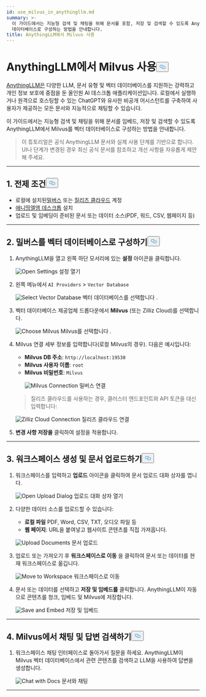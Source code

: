 ```yaml
---
id: use_milvus_in_anythingllm.md
summary: >-
  이 가이드에서는 지능형 검색 및 채팅을 위해 문서를 포함, 저장 및 검색할 수 있도록 AnythingLLM에서 Milvus를 벡터
  데이터베이스로 구성하는 방법을 안내합니다.
title: AnythingLLM에서 Milvus 사용
---
```

<h1 id="Use-Milvus-in-AnythingLLM" class="common-anchor-header">AnythingLLM에서 Milvus 사용<button data-href="#Use-Milvus-in-AnythingLLM" class="anchor-icon" translate="no">
      <svg translate="no"
        aria-hidden="true"
        focusable="false"
        height="20"
        version="1.1"
        viewBox="0 0 16 16"
        width="16"
      >
        <path
          fill="#0092E4"
          fill-rule="evenodd"
          d="M4 9h1v1H4c-1.5 0-3-1.69-3-3.5S2.55 3 4 3h4c1.45 0 3 1.69 3 3.5 0 1.41-.91 2.72-2 3.25V8.59c.58-.45 1-1.27 1-2.09C10 5.22 8.98 4 8 4H4c-.98 0-2 1.22-2 2.5S3 9 4 9zm9-3h-1v1h1c1 0 2 1.22 2 2.5S13.98 12 13 12H9c-.98 0-2-1.22-2-2.5 0-.83.42-1.64 1-2.09V6.25c-1.09.53-2 1.84-2 3.25C6 11.31 7.55 13 9 13h4c1.45 0 3-1.69 3-3.5S14.5 6 13 6z"
        ></path>
      </svg>
    </button></h1><p><a href="https://anythingllm.com/">AnythingLLM은</a> 다양한 LLM, 문서 유형 및 벡터 데이터베이스를 지원하는 강력하고 개인 정보 보호에 중점을 둔 올인원 AI 데스크톱 애플리케이션입니다. 로컬에서 실행하거나 원격으로 호스팅할 수 있는 ChatGPT와 유사한 비공개 어시스턴트를 구축하여 사용자가 제공하는 모든 문서와 지능적으로 채팅할 수 있습니다.</p>
<p>이 가이드에서는 지능형 검색 및 채팅을 위해 문서를 임베드, 저장 및 검색할 수 있도록 AnythingLLM에서 Milvus를 벡터 데이터베이스로 구성하는 방법을 안내합니다.</p>
<blockquote>
<p>이 튜토리얼은 공식 AnythingLLM 문서와 실제 사용 단계를 기반으로 합니다. UI나 단계가 변경된 경우 최신 공식 문서를 참조하고 개선 사항을 자유롭게 제안해 주세요.</p>
</blockquote>
<hr>
<h2 id="1-Prerequisites" class="common-anchor-header">1. 전제 조건<button data-href="#1-Prerequisites" class="anchor-icon" translate="no">
      <svg translate="no"
        aria-hidden="true"
        focusable="false"
        height="20"
        version="1.1"
        viewBox="0 0 16 16"
        width="16"
      >
        <path
          fill="#0092E4"
          fill-rule="evenodd"
          d="M4 9h1v1H4c-1.5 0-3-1.69-3-3.5S2.55 3 4 3h4c1.45 0 3 1.69 3 3.5 0 1.41-.91 2.72-2 3.25V8.59c.58-.45 1-1.27 1-2.09C10 5.22 8.98 4 8 4H4c-.98 0-2 1.22-2 2.5S3 9 4 9zm9-3h-1v1h1c1 0 2 1.22 2 2.5S13.98 12 13 12H9c-.98 0-2-1.22-2-2.5 0-.83.42-1.64 1-2.09V6.25c-1.09.53-2 1.84-2 3.25C6 11.31 7.55 13 9 13h4c1.45 0 3-1.69 3-3.5S14.5 6 13 6z"
        ></path>
      </svg>
    </button></h2><ul>
<li>로컬에 설치된<a href="https://milvus.io/docs/install-overview.md">밀버스</a> 또는 <a href="https://zilliz.com/cloud">질리즈 클라우드</a> 계정</li>
<li><a href="https://anythingllm.com/desktop">애니띵엘엠 데스크톱</a> 설치</li>
<li>업로드 및 임베딩이 준비된 문서 또는 데이터 소스(PDF, 워드, CSV, 웹페이지 등)</li>
</ul>
<hr>
<h2 id="2-Configure-Milvus-as-the-Vector-Database" class="common-anchor-header">2. 밀버스를 벡터 데이터베이스로 구성하기<button data-href="#2-Configure-Milvus-as-the-Vector-Database" class="anchor-icon" translate="no">
      <svg translate="no"
        aria-hidden="true"
        focusable="false"
        height="20"
        version="1.1"
        viewBox="0 0 16 16"
        width="16"
      >
        <path
          fill="#0092E4"
          fill-rule="evenodd"
          d="M4 9h1v1H4c-1.5 0-3-1.69-3-3.5S2.55 3 4 3h4c1.45 0 3 1.69 3 3.5 0 1.41-.91 2.72-2 3.25V8.59c.58-.45 1-1.27 1-2.09C10 5.22 8.98 4 8 4H4c-.98 0-2 1.22-2 2.5S3 9 4 9zm9-3h-1v1h1c1 0 2 1.22 2 2.5S13.98 12 13 12H9c-.98 0-2-1.22-2-2.5 0-.83.42-1.64 1-2.09V6.25c-1.09.53-2 1.84-2 3.25C6 11.31 7.55 13 9 13h4c1.45 0 3-1.69 3-3.5S14.5 6 13 6z"
        ></path>
      </svg>
    </button></h2><ol>
<li>AnythingLLM을 열고 왼쪽 하단 모서리에 있는 <strong>설정</strong> 아이콘을 클릭합니다.<br>

  
   <span class="img-wrapper"> <img translate="no" src="/docs/v2.6.x/assets/anythingllm_dashboard.png" alt="Open Settings" class="doc-image" id="open-settings" />
   </span> <span class="img-wrapper"> <span>설정 열기</span> </span></li>
</ol>
<ol start="2">
<li><p>왼쪽 메뉴에서 <code translate="no">AI Providers</code> &gt; <code translate="no">Vector Database</code> <br>

  
   <span class="img-wrapper"> <img translate="no" src="/docs/v2.6.x/assets/anythingllm_config.png" alt="Select Vector Database" class="doc-image" id="select-vector-database" />
   </span> <span class="img-wrapper"> <span>벡터 데이터베이스를 선택합니다</span> </span>.</p></li>
<li><p>벡터 데이터베이스 제공업체 드롭다운에서 <strong>Milvus</strong> (또는 Zilliz Cloud)를 선택합니다.<br>

  
   <span class="img-wrapper"> <img translate="no" src="/docs/v2.6.x/assets/anythingllm_vectordb.png" alt="Choose Milvus" class="doc-image" id="choose-milvus" />
   </span> <span class="img-wrapper"> <span>Milvus를 선택합니다</span> </span>.</p></li>
<li><p>Milvus 연결 세부 정보를 입력합니다(로컬 Milvus의 경우). 다음은 예시입니다:</p>
<ul>
<li><strong>Milvus DB 주소</strong>: <code translate="no">http://localhost:19530</code></li>
<li><strong>Milvus 사용자 이름</strong>: <code translate="no">root</code></li>
<li><strong>Milvus 비밀번호</strong>: <code translate="no">Milvus</code>

  
   <span class="img-wrapper"> <img translate="no" src="/docs/v2.6.x/assets/anythingllm_milvus.png" alt="Milvus Connection" class="doc-image" id="milvus-connection" />
   </span> <span class="img-wrapper"> <span>밀버스 연결</span> </span></li>
</ul>
<blockquote>
<p>질리즈 클라우드를 사용하는 경우, 클러스터 엔드포인트와 API 토큰을 대신 입력합니다:</p>
</blockquote>
<p>
  
   <span class="img-wrapper"> <img translate="no" src="/docs/v2.6.x/assets/anythingllm_zilliz_cloud.png" alt="Zilliz Cloud Connection" class="doc-image" id="zilliz-cloud-connection" />
   </span> <span class="img-wrapper"> <span>질리즈 클라우드 연결</span> </span></p></li>
<li><p><strong>변경 사항 저장을</strong> 클릭하여 설정을 적용합니다.</p></li>
</ol>
<hr>
<h2 id="3-Create-a-Workspace-and-Upload-Documents" class="common-anchor-header">3. 워크스페이스 생성 및 문서 업로드하기<button data-href="#3-Create-a-Workspace-and-Upload-Documents" class="anchor-icon" translate="no">
      <svg translate="no"
        aria-hidden="true"
        focusable="false"
        height="20"
        version="1.1"
        viewBox="0 0 16 16"
        width="16"
      >
        <path
          fill="#0092E4"
          fill-rule="evenodd"
          d="M4 9h1v1H4c-1.5 0-3-1.69-3-3.5S2.55 3 4 3h4c1.45 0 3 1.69 3 3.5 0 1.41-.91 2.72-2 3.25V8.59c.58-.45 1-1.27 1-2.09C10 5.22 8.98 4 8 4H4c-.98 0-2 1.22-2 2.5S3 9 4 9zm9-3h-1v1h1c1 0 2 1.22 2 2.5S13.98 12 13 12H9c-.98 0-2-1.22-2-2.5 0-.83.42-1.64 1-2.09V6.25c-1.09.53-2 1.84-2 3.25C6 11.31 7.55 13 9 13h4c1.45 0 3-1.69 3-3.5S14.5 6 13 6z"
        ></path>
      </svg>
    </button></h2><ol>
<li><p>워크스페이스를 입력하고 <strong>업로드</strong> 아이콘을 클릭하여 문서 업로드 대화 상자를 엽니다.<br>

  
   <span class="img-wrapper"> <img translate="no" src="/docs/v2.6.x/assets/anythingllm_upload_file.png" alt="Open Upload Dialog" class="doc-image" id="open-upload-dialog" />
   </span> <span class="img-wrapper"> <span>업로드 대화 상자 열기</span> </span></p></li>
<li><p>다양한 데이터 소스를 업로드할 수 있습니다:</p>
<ul>
<li><strong>로컬 파일</strong> PDF, Word, CSV, TXT, 오디오 파일 등</li>
<li><strong>웹 페이지</strong>: URL을 붙여넣고 웹사이트 콘텐츠를 직접 가져옵니다.</li>
</ul>
<p>
  
   <span class="img-wrapper"> <img translate="no" src="/docs/v2.6.x/assets/anythingllm_upload_interface.png" alt="Upload Documents" class="doc-image" id="upload-documents" />
   </span> <span class="img-wrapper"> <span>문서 업로드</span> </span></p></li>
<li><p>업로드 또는 가져오기 후 <strong>워크스페이스로 이동</strong> 을 클릭하여 문서 또는 데이터를 현재 워크스페이스로 옮깁니다.<br>

  
   <span class="img-wrapper"> <img translate="no" src="/docs/v2.6.x/assets/anythingllm_move_to_workspace.png" alt="Move to Workspace" class="doc-image" id="move-to-workspace" />
   </span> <span class="img-wrapper"> <span>워크스페이스로 이동</span> </span></p></li>
<li><p>문서 또는 데이터를 선택하고 <strong>저장 및 임베드를</strong> 클릭합니다. AnythingLLM이 자동으로 콘텐츠를 청크, 임베드 및 Milvus에 저장합니다.<br>

  
   <span class="img-wrapper"> <img translate="no" src="/docs/v2.6.x/assets/anythingllm_save_and_embed.png" alt="Save and Embed" class="doc-image" id="save-and-embed" />
   </span> <span class="img-wrapper"> <span>저장 및 임베드</span> </span></p></li>
</ol>
<hr>
<h2 id="4-Chat-and-Retrieve-Answers-from-Milvus" class="common-anchor-header">4. Milvus에서 채팅 및 답변 검색하기<button data-href="#4-Chat-and-Retrieve-Answers-from-Milvus" class="anchor-icon" translate="no">
      <svg translate="no"
        aria-hidden="true"
        focusable="false"
        height="20"
        version="1.1"
        viewBox="0 0 16 16"
        width="16"
      >
        <path
          fill="#0092E4"
          fill-rule="evenodd"
          d="M4 9h1v1H4c-1.5 0-3-1.69-3-3.5S2.55 3 4 3h4c1.45 0 3 1.69 3 3.5 0 1.41-.91 2.72-2 3.25V8.59c.58-.45 1-1.27 1-2.09C10 5.22 8.98 4 8 4H4c-.98 0-2 1.22-2 2.5S3 9 4 9zm9-3h-1v1h1c1 0 2 1.22 2 2.5S13.98 12 13 12H9c-.98 0-2-1.22-2-2.5 0-.83.42-1.64 1-2.09V6.25c-1.09.53-2 1.84-2 3.25C6 11.31 7.55 13 9 13h4c1.45 0 3-1.69 3-3.5S14.5 6 13 6z"
        ></path>
      </svg>
    </button></h2><ol>
<li>워크스페이스 채팅 인터페이스로 돌아가서 질문을 하세요. AnythingLLM이 Milvus 벡터 데이터베이스에서 관련 콘텐츠를 검색하고 LLM을 사용하여 답변을 생성합니다.<br>

  
   <span class="img-wrapper"> <img translate="no" src="/docs/v2.6.x/assets/anythingllm_chat.png" alt="Chat with Docs" class="doc-image" id="chat-with-docs" />
   </span> <span class="img-wrapper"> <span>문서와 채팅</span> </span></li>
</ol>
<hr>
